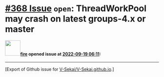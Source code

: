 # [\#368 Issue](https://github.com/V-Sekai/V-Sekai.github.io/issues/368) `open`: ThreadWorkPool may crash on latest groups-4.x or master

#### <img src="https://avatars.githubusercontent.com/u/32321?u=c2e06a3d2b49a467aa907e54aa259516440267cc&v=4" width="50">[fire](https://github.com/fire) opened issue at [2022-09-19 06:11](https://github.com/V-Sekai/V-Sekai.github.io/issues/368):






-------------------------------------------------------------------------------



[Export of Github issue for [V-Sekai/V-Sekai.github.io](https://github.com/V-Sekai/V-Sekai.github.io).]
